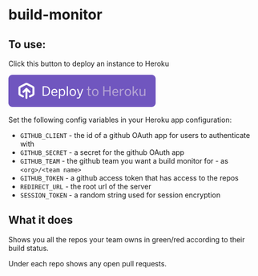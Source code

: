 # build-monitor

## To use:

Click this button to deploy an instance to Heroku

[![](./assets/deploy-button.svg)](https://heroku.com/deploy?template=https://github.com/lennym/build-monitor/tree/master)

Set the following config variables in your Heroku app configuration:

* `GITHUB_CLIENT` - the id of a github OAuth app for users to authenticate with
* `GITHUB_SECRET` - a secret for the github OAuth app
* `GITHUB_TEAM` - the github team you want a build monitor for - as `<org>/<team name>`
* `GITHUB_TOKEN` - a github access token that has access to the repos
* `REDIRECT_URL` - the root url of the server
* `SESSION_TOKEN` - a random string used for session encryption

## What it does

Shows you all the repos your team owns in green/red according to their build status.

Under each repo shows any open pull requests.
